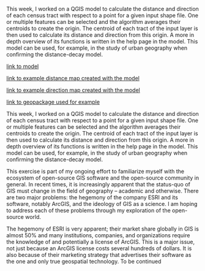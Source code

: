 This week, I worked on a QGIS model to calculate the distance and direction of each census tract with respect to a point for a given input shape file. One or multiple features can be selected and the algorithm averages their centroids to create the origin. The centroid of each tract of the input layer is then used to calculate its distance and direction from this origin. A more in depth overview of its functions is written in the help page in the model. This model can be used, for example, in the study of urban geography when confirming the distance-decay model. 

[link to model](/distance%20from%20point.model3)


[link to example distance map created with the model](/RentvDist.html)


[link to example direction map created with the model](/RentvDir.html)


[link to geopackage used for example](/SanAntonio.gpkg)


This week, I worked on a QGIS model to calculate the distance and direction of each census tract with respect to a point for a given input shape file. One or multiple features can be selected and the algorithm averages their centroids to create the origin. The centroid of each tract of the input layer is then used to calculate its distance and direction from this origin. A more in depth overview of its functions is written in the help page in the model. This model can be used, for example, in the study of urban geography when confirming the distance-decay model. 

This exercise is part of my ongoing effort to familiarize myself with the ecosystem of open-source GIS software and the open-source community in general. In recent times, it is increasingly apparent that the status-quo of GIS must change in the field of geography – academic and otherwise. There are two major problems: the hegemony of the company ESRI and its software, notably ArcGIS, and the ideology of GIS as a science. I am hoping to address each of these problems through my exploration of the open-source world. 

The hegemony of ESRI is very apparent; their market share globally in GIS is almost 50% and many institutions, companies, and organizations require the knowledge of and potentially a license of ArcGIS. This is a major issue, not just because an ArcGIS license costs several hundreds of dollars. It is also because of their marketing strategy that advertises their software as the one and only true geospatial technology. To be continued
